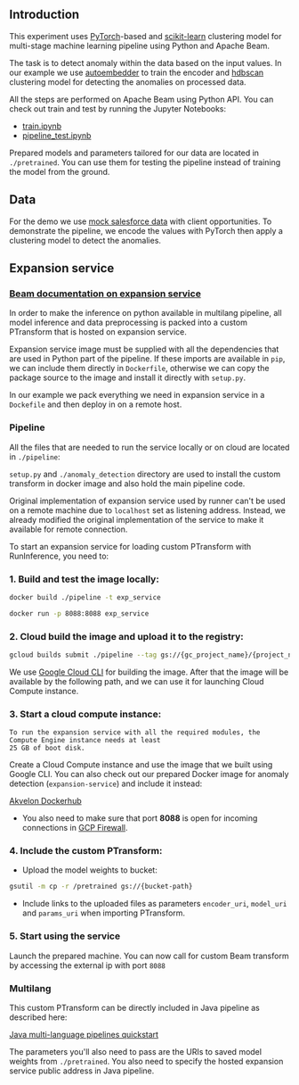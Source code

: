 ## Introduction

This experiment uses [PyTorch](https://pytorch.org/)-based and [scikit-learn](https://scikit-learn.org/) clustering model for multi-stage machine learning pipeline using
Python and Apache Beam.

The task is to detect anomaly within the data based on the input values.
In our example we use [autoembedder](https://github.com/chrislemke/autoembedder) to train the encoder and [hdbscan](https://hdbscan.readthedocs.io/)
clustering model for detecting the anomalies on processed data.

All the steps are performed on Apache Beam using Python API. 
You can check out train and test by running the Jupyter Notebooks:

* [train.ipynb](train.ipynb)
* [pipeline_test.ipynb](pipeline_test.ipynb)

Prepared models and parameters tailored for our data are located in `./pretrained`. You can use them for testing the pipeline
instead of training the model from the ground.

## Data

For the demo we use [mock salesforce data](../../../../data/salesforce) with client opportunities.
To demonstrate the pipeline, we encode the values with PyTorch then apply a clustering model to detect the anomalies.

## Expansion service

### [Beam documentation on expansion service](https://beam.apache.org/documentation/glossary/#expansion-service)

In order to make the inference on python available in multilang pipeline, all model inference and data preprocessing is 
packed into a custom PTransform that is hosted on expansion service.

Expansion service image must be supplied with all the dependencies that are used in Python part of the pipeline. If these imports are available in `pip`,
we can include them directly in `Dockerfile`, otherwise we can copy the package source to the image and install it directly with `setup.py`.

In our example we pack everything we need in expansion service in a `Dockefile` and then deploy in on a remote host.

### Pipeline

All the files that are needed to run the service locally or on cloud are located in `./pipeline`:

`setup.py` and `./anomaly_detection` directory are used to install the custom transform in docker image and also hold the main pipeline code.

Original implementation of expansion service used by runner can't be used on a remote machine due to `localhost` set as
listening address. Instead, we already modified the original implementation of the service to make it available for remote connection.

To start an expansion service for loading custom PTransform with RunInference, you need to:

### 1. Build and test the image locally:
```bash
docker build ./pipeline -t exp_service
```
```bash
docker run -p 8088:8088 exp_service
```
### 2. Cloud build the image and upload it to the registry:
```bash
gcloud builds submit ./pipeline --tag gs://{gc_project_name}/{project_name}/{tag}:latest
```
We use [Google Cloud CLI](https://cloud.google.com/sdk/docs/install) for building the image. After that the image
will be available by the following path, and we can use it for launching Cloud Compute instance.

### 3. Start a cloud compute instance:
```
To run the expansion service with all the required modules, the Compute Engine instance needs at least
25 GB of boot disk.
```

Create a Cloud Compute instance and use the image that we built using Google CLI. You can also check out our
prepared Docker image for anomaly detection (`expansion-service`) and include it instead:

[Akvelon Dockerhub](https://hub.docker.com/r/akvelon/dna-accelerator/tags)

* You also need to make sure that port **8088** is open for incoming connections in [GCP Firewall](https://console.cloud.google.com/networking/firewalls/).

### 4. Include the custom PTransform:

* Upload the model weights to bucket:

```bash
gsutil -m cp -r /pretrained gs://{bucket-path}
```
* Include links to the uploaded files as parameters `encoder_uri`, `model_uri` and `params_uri` when importing PTransform.
### 5. Start using the service

Launch the prepared machine.
You can now call for custom Beam transform by accessing the external ip with port `8088`

### Multilang

This custom PTransform can be directly included in Java pipeline as described here:

[Java multi-language pipelines quickstart](https://beam.apache.org/documentation/sdks/java-multi-language-pipelines/)

The parameters you'll also need to pass are the URIs to saved model weights from `./pretrained`. You also need to specify the hosted expansion service public address in Java pipeline.
